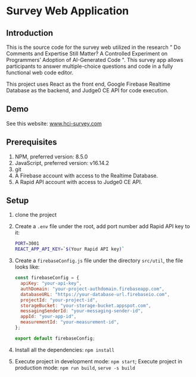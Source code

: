 # Survey Web Application

## Introduction

This is the source code for the survey web utilized in the research " Do Comments and Expertise Still Matter? A Controlled Experiment on Programmers’ Adoption of AI-Generated Code ". This survey app allows participants to answer multiple-choice questions and code in a fully functional web code editor.

This project uses React as the front end, Google Firebase Realtime Database as the backend, and Judge0 CE API for code execution.

## Demo

See this website: www.hci-survey.com

## Prerequisites

1. NPM, preferred version: 8.5.0
2. JavaScript, preferred version: v16.14.2
3. git
4. A Firebase account with access to the Realtime Database.
5. A Rapid API account with access to Judge0 CE API.

## Setup

1. clone the project

2. Create a `.env` file under the root, add port number add Rapid API key to it:

   ```bash
   PORT=3001
   REACT_APP_API_KEY=`$(Your Rapid API key)`
   ```

3. Create a `firebaseConfig.js` file under the directory `src/util`, the file looks like:

   ```javascript
   const firebaseConfig = {
     apiKey: "your-api-key",
     authDomain: "your-project-authdomain.firebaseapp.com",
     databaseURL: "https://your-database-url.firebaseio.com",
     projectId: "your-project-id",
     storageBucket: "your-storage-bucket.appspot.com",
     messagingSenderId: "your-messaging-sender-id",
     appId: "your-app-id",
     measurementId: "your-measurement-id",
   };

   export default firebaseConfig;
   ```

4. Install all the dependencies: `npm install`

5. Execute project in development mode: `npm start`; Execute project in production mode: `npm run build`, `serve -s build`
